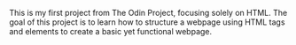 This is my first project from The Odin Project, focusing solely on HTML. 
The goal of this project is to learn how to structure a webpage using HTML tags 
and elements to create a basic yet functional webpage.
